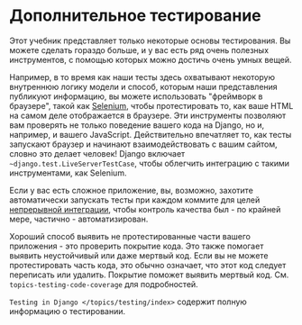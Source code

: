 # Дополнительное тестирование

Этот учебник представляет только некоторые основы тестирования. Вы можете сделать гораздо больше, и у вас есть ряд очень полезных инструментов, с помощью которых можно достичь очень умных вещей.

Например, в то время как наши тесты здесь охватывают некоторую внутреннюю логику модели и способ, которым наши представления публикуют информацию, вы можете использовать "фреймворк в браузере", такой как [Selenium](https://www.selenium.dev/), чтобы протестировать то, как ваше HTML на самом деле отображается в браузере. Эти инструменты позволяют вам проверять не только поведение вашего кода на Django, но и, например, и вашего JavaScript. Действительно впечатляет то, как тесты запускают браузер и начинают взаимодействовать с вашим сайтом, словно это делает человек! Django включает `~django.test.LiveServerTestCase`, чтобы облегчить интеграцию с такими инструментами, как Selenium.

Если у вас есть сложное приложение, вы, возможно, захотите автоматически запускать тесты при каждом коммите для целей [непрерывной интеграции](https://en.wikipedia.org/wiki/Continuous_integration), чтобы контроль качества был - по крайней мере, частично - автоматизирован.

Хороший способ выявить не протестированные части вашего приложения - это проверить покрытие кода. Это также помогает выявить неустойчивый или даже мертвый код. Если вы не можете протестировать часть кода, это обычно означает, что этот код следует переписать или удалить. Покрытие поможет выявить мертвый код. См. `topics-testing-code-coverage` для подробностей.

`Testing in Django </topics/testing/index>` содержит полную информацию о тестировании.
